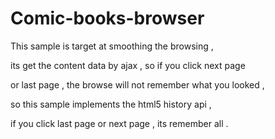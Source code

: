 Comic-books-browser
===================

This sample is target at smoothing the browsing , 

its get the content data by ajax , so if you click next page

or last page , the browse will not remember what you looked ,

so this sample implements the html5 history api , 

if you click last page or next page , its remember all .
